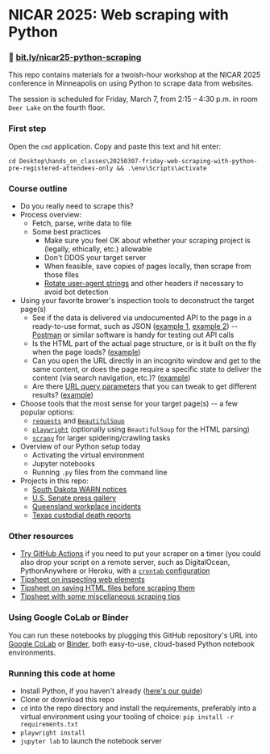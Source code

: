 # NICAR 2025: Web scraping with Python

### 🔗 [bit.ly/nicar25-python-scraping](https://bit.ly/nicar25-python-scraping)

This repo contains materials for a twoish-hour workshop at the NICAR 2025 conference in Minneapolis on using Python to scrape data from websites.

The session is scheduled for Friday, March 7, from 2:15 – 4:30 p.m. in room `Deer Lake` on the fourth floor.

### First step

Open the `cmd` application. Copy and paste this text and hit enter:

```
cd Desktop\hands_on_classes\20250307-friday-web-scraping-with-python-pre-registered-attendees-only && .\env\Scripts\activate
```

### Course outline
- Do you really need to scrape this?
- Process overview:
    - Fetch, parse, write data to file
    - Some best practices
        - Make sure you feel OK about whether your scraping project is (legally, ethically, etc.) allowable
        - Don't DDOS your target server
        - When feasible, save copies of pages locally, then scrape from those files
        - [Rotate user-agent strings](https://www.useragents.me/) and other headers if necessary to avoid bot detection
- Using your favorite brower's inspection tools to deconstruct the target page(s)
    - See if the data is delivered via undocumented API to the page in a ready-to-use format, such as JSON ([example 1](https://sdlegislature.gov/Session/Archived), [example 2](https://www.britishmuseum.org/collection)) -- [Postman](https://www.postman.com) or similar software is handy for testing out API calls
    - Is the HTML part of the actual page structure, or is it built on the fly when the page loads? ([example](https://rrctx.force.com/s/complaints))
    - Can you open the URL directly in an incognito window and get to the same content, or does the page require a specific state to deliver the content (via search navigation, etc.)? ([example](https://rrctx.force.com/s/ietrs-complaint/a0ct0000000mOmhAAE/complaint0000000008))
    - Are there [URL query parameters](https://en.wikipedia.org/wiki/Query_string) that you can tweak to get different results? ([example](https://www.worksafe.qld.gov.au/news-and-events/alerts))
- Choose tools that the most sense for your target page(s) -- a few popular options:
    - [`requests`](https://requests.readthedocs.io/en/latest/) and [`BeautifulSoup`](https://www.crummy.com/software/BeautifulSoup/bs4/doc/)
    - [`playwright`](https://playwright.dev/python) (optionally using `BeautifulSoup` for the HTML parsing)
    - [`scrapy`](https://scrapy.org/) for larger spidering/crawling tasks
- Overview of our Python setup today
    - Activating the virtual environment
    - Jupyter notebooks
    - Running `.py` files from the command line
- Projects in this repo:
    - [South Dakota WARN notices](sd-warn)
    - [U.S. Senate press gallery](us-senate-press-gallery)
    - [Queensland workplace incidents](qld-incidents)
    - [Texas custodial death reports](tx-custodial-death-reports)

### Other resources
- [Try GitHub Actions](https://palewi.re/docs/first-github-scraper) if you need to put your scraper on a timer (you could also drop your script on a remote server, such as DigitalOcean, PythonAnywhere or Heroku, with a [`crontab` configuration](https://en.wikipedia.org/wiki/Cron)
- [Tipsheet on inspecting web elements](https://docs.google.com/document/d/12e_9VfNxME02qfSRZU_diF8Qqp6EEvnR-xtudI58GeI/edit)
- [Tipsheet on saving HTML files before scraping them](https://docs.google.com/document/d/1SMpxt2b1ClEjLBZU2cg0Y2-yqxG_UoNq5f59h_5M4P8/edit)
- [Tipsheet with some miscellaneous scraping tips](https://docs.google.com/document/d/1-D1GhYJuOus7tXomPPYACaaer6He41cdcl_7J3rsqIk/edit)

### Using Google CoLab or Binder
You can run these notebooks by plugging this GitHub repository's URL into [Google CoLab](https://colab.research.google.com/) or [Binder](https://notebooks.gesis.org/binder/), both easy-to-use, cloud-based Python notebook environments.

### Running this code at home
- Install Python, if you haven't already ([here's our guide](https://docs.google.com/document/d/1cYmpfZEZ8r-09Q6Go917cKVcQk_d0P61gm0q8DAdIdg/edit))
- Clone or download this repo
- `cd` into the repo directory and install the requirements, preferably into a virtual environment using your tooling of choice: `pip install -r requirements.txt`
- `playwright install`
- `jupyter lab` to launch the notebook server
